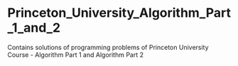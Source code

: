 # Princeton_University_Algorithm_Part_1_and_2
Contains solutions of programming problems of Princeton University Course - Algorithm Part 1 and Algorithm Part 2
